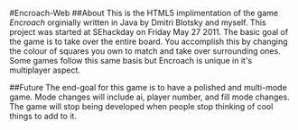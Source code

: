 #Encroach-Web
##About
This is the HTML5 implimentation of the game *Encroach* orginially written in Java by Dmitri Blotsky and myself.
This project was started at SEhackday on Friday May 27 2011.
The basic goal of the game is to take over the entire board.
You accomplish this by changing the colour of squares you own to match and take over surrounding ones.
Some games follow this same basis but Encroach is unique in it's multiplayer aspect.

##Future
The end-goal for this game is to have a polished and multi-mode game.
Mode changes will include ai, player number, and fill mode changes.
The game will stop being developed when people stop thinking of cool things to add to it.
